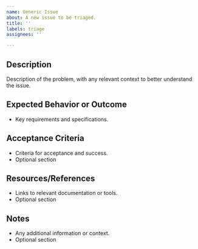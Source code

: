 ```yaml
---
name: Generic Issue
about: A new issue to be triaged.
title: ''
labels: triage
assignees: ''

---
```


## Description

Description of the problem, with any relevant context to better understand the issue.

## Expected Behavior or Outcome

- Key requirements and specifications.

## Acceptance Criteria

- Criteria for acceptance and success.
- Optional section

## Resources/References

- Links to relevant documentation or tools.
- Optional section

## Notes

- Any additional information or context.
- Optional section
